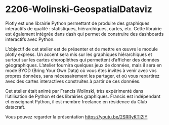 # 2206-Wolinski-GeospatialDataviz

Plotly est une librairie Python permettant de produire des graphiques interactifs de qualité : statistiques, hiérarchiques, cartes, etc. Cette librairie est également intégrée dans dash qui permet de construire des dashboards interactifs avec Python.

L’objectif de cet atelier est de présenter et de mettre en œuvre le module plotly express. Un accent sera mis sur les graphiques hiérarchiques et surtout sur les cartes choroplèthes qui permettent d’afficher des données géographiques. L’atelier fournira quelques jeux de données, mais il sera en mode BYOD (Bring Your Own Data) où vous êtes invités à venir avec vos propres données, sans nécessairement les partager, et où vous repartirez avec des cartes interactives construites à partir de ces données.

Cet atelier était animé par Francis Wolinski, très expérimenté dans l’utilisation de Python et des librairies graphiques. Francis est indépendant et enseignant Python, il est membre freelance en résidence du Club datacraft.

Vous pouvez regarder la présentation https://youtu.be/2SRRyKTl2IY
